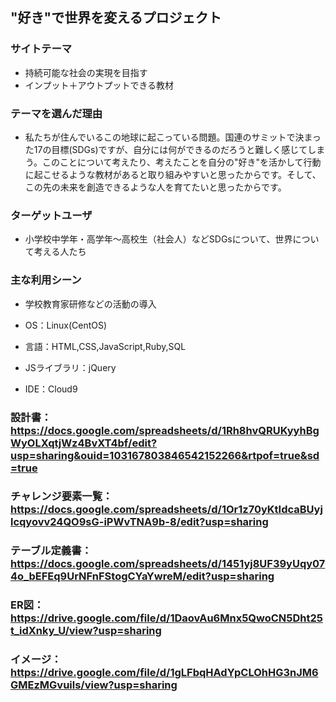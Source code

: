 ## "好き"で世界を変えるプロジェクト

### サイトテーマ
- 持続可能な社会の実現を目指す
- インプット＋アウトプットできる教材

### テーマを選んだ理由
- 私たちが住んでいるこの地球に起こっている問題。国連のサミットで決まった17の目標(SDGs)ですが、自分には何ができるのだろうと難しく感じてしまう。このことについて考えたり、考えたことを自分の"好き"を活かして行動に起こせるような教材があると取り組みやすいと思ったからです。そして、この先の未来を創造できるような人を育てたいと思ったからです。		

### ターゲットユーザ
- 小学校中学年・高学年〜高校生（社会人）などSDGsについて、世界について考える人たち


### 主な利用シーン
- 学校教育家研修などの活動の導入

- OS：Linux(CentOS)
- 言語：HTML,CSS,JavaScript,Ruby,SQL
- JSライブラリ：jQuery
- IDE：Cloud9

### 設計書：https://docs.google.com/spreadsheets/d/1Rh8hvQRUKyyhBgWyOLXqtjWz4BvXT4bf/edit?usp=sharing&ouid=103167803846542152266&rtpof=true&sd=true
### チャレンジ要素一覧：https://docs.google.com/spreadsheets/d/1Or1z70yKtIdcaBUyjlcqyovv24QO9sG-iPWvTNA9b-8/edit?usp=sharing
### テーブル定義書：https://docs.google.com/spreadsheets/d/1451yj8UF39yUqy074o_bEFEq9UrNFnFStogCYaYwreM/edit?usp=sharing
### ER図：https://drive.google.com/file/d/1DaovAu6Mnx5QwoCN5Dht25t_idXnky_U/view?usp=sharing
### イメージ：https://drive.google.com/file/d/1gLFbqHAdYpCLOhHG3nJM6GMEzMGvuils/view?usp=sharing